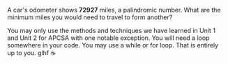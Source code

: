 A car's odometer shows **72927** miles, a palindromic number. What are the minimum miles you would need to travel to form another?

You may only use the methods and techniques we have learned in Unit 1
and Unit 2 for APCSA with one notable exception. You will need a loop
somewhere in your code. You may use a while or for loop. That is 
entirely up to you. glhf ☕